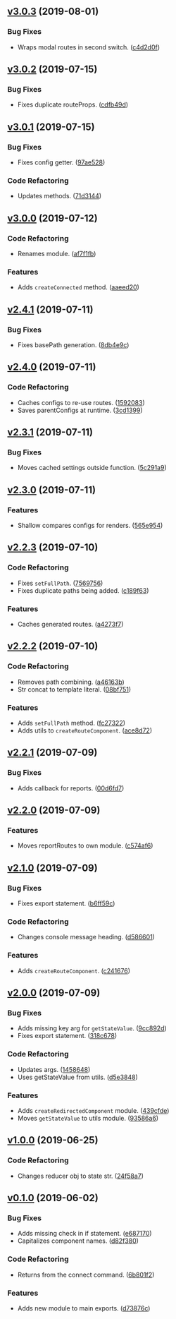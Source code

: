 <a name="v3.0.3"></a>
## [v3.0.3](https://github.com/alexseitsinger/react-router-components/compare/v3.0.2...v3.0.3) (2019-08-01)

### Bug Fixes
- Wraps modal routes in second switch. ([c4d2d0f](https://github.com/alexseitsinger/react-router-components/commit/c4d2d0fc53455bc733c37e336c521acaefe9f6c0))


<a name="v3.0.2"></a>
## [v3.0.2](https://github.com/alexseitsinger/react-router-components/compare/v3.0.1...v3.0.2) (2019-07-15)

### Bug Fixes
- Fixes duplicate routeProps. ([cdfb49d](https://github.com/alexseitsinger/react-router-components/commit/cdfb49d86e1ff02f6966f95d3c6b2ab4a6fcc9e4))


<a name="v3.0.1"></a>
## [v3.0.1](https://github.com/alexseitsinger/react-router-components/compare/v3.0.0...v3.0.1) (2019-07-15)

### Bug Fixes
- Fixes config getter. ([97ae528](https://github.com/alexseitsinger/react-router-components/commit/97ae5280db26b8cba37817fd45c0eb78c98f4239))

### Code Refactoring
- Updates methods. ([71d3144](https://github.com/alexseitsinger/react-router-components/commit/71d3144c8a4b0f963e82bf2945e93a970a7da5ec))


<a name="v3.0.0"></a>
## [v3.0.0](https://github.com/alexseitsinger/react-router-components/compare/v2.4.1...v3.0.0) (2019-07-12)

### Code Refactoring
- Renames module. ([af7f1fb](https://github.com/alexseitsinger/react-router-components/commit/af7f1fb1b60fc6b0200639d72297a413eb80fd48))

### Features
- Adds `createConnected` method. ([aaeed20](https://github.com/alexseitsinger/react-router-components/commit/aaeed201fd774da9d97ef44cf893d762b4a62112))


<a name="v2.4.1"></a>
## [v2.4.1](https://github.com/alexseitsinger/react-router-components/compare/v2.4.0...v2.4.1) (2019-07-11)

### Bug Fixes
- Fixes basePath generation. ([8db4e9c](https://github.com/alexseitsinger/react-router-components/commit/8db4e9c76fca381ec2a68d3f225c3919f632dd7d))


<a name="v2.4.0"></a>
## [v2.4.0](https://github.com/alexseitsinger/react-router-components/compare/v2.3.1...v2.4.0) (2019-07-11)

### Code Refactoring
- Caches configs to re-use routes. ([1592083](https://github.com/alexseitsinger/react-router-components/commit/1592083399ca31a0799fd0489e5334fdf911fdd7))
- Saves parentConfigs at runtime. ([3cd1399](https://github.com/alexseitsinger/react-router-components/commit/3cd1399116f183967766715972970ca9ee81dc2c))


<a name="v2.3.1"></a>
## [v2.3.1](https://github.com/alexseitsinger/react-router-components/compare/v2.3.0...v2.3.1) (2019-07-11)

### Bug Fixes
- Moves cached settings outside function. ([5c291a9](https://github.com/alexseitsinger/react-router-components/commit/5c291a98bd08b08627724f9ac88b571cbd8e6b5e))


<a name="v2.3.0"></a>
## [v2.3.0](https://github.com/alexseitsinger/react-router-components/compare/v2.2.3...v2.3.0) (2019-07-11)

### Features
- Shallow compares configs for renders. ([565e954](https://github.com/alexseitsinger/react-router-components/commit/565e95430f17cb65db7f5223a63bfd9567226f70))


<a name="v2.2.3"></a>
## [v2.2.3](https://github.com/alexseitsinger/react-router-components/compare/v2.2.2...v2.2.3) (2019-07-10)

### Code Refactoring
- Fixes `setFullPath`. ([7569756](https://github.com/alexseitsinger/react-router-components/commit/756975601952aa1e82b3dded414023c21cb7f0b5))
- Fixes duplicate paths being added. ([c189f63](https://github.com/alexseitsinger/react-router-components/commit/c189f63c766962b2dc774bce85d31247b493aeb1))

### Features
- Caches generated routes. ([a4273f7](https://github.com/alexseitsinger/react-router-components/commit/a4273f76f938fcda595ce14e8ed2b40df26f19a2))


<a name="v2.2.2"></a>
## [v2.2.2](https://github.com/alexseitsinger/react-router-components/compare/v2.2.1...v2.2.2) (2019-07-10)

### Code Refactoring
- Removes path combining. ([a46163b](https://github.com/alexseitsinger/react-router-components/commit/a46163b56e8ea07506b899668466eb3f023f7ceb))
- Str concat to template literal. ([08bf751](https://github.com/alexseitsinger/react-router-components/commit/08bf7515e89dc5f572216810d30af0bbaf2e5f46))

### Features
- Adds `setFullPath` method. ([fc27322](https://github.com/alexseitsinger/react-router-components/commit/fc273227ad9f0cc4bedb6988327828f204b920b5))
- Adds utils to `createRouteComponent`. ([ace8d72](https://github.com/alexseitsinger/react-router-components/commit/ace8d72889c613f87cce8b3c7aa76f10f187c311))


<a name="v2.2.1"></a>
## [v2.2.1](https://github.com/alexseitsinger/react-router-components/compare/v2.2.0...v2.2.1) (2019-07-09)

### Bug Fixes
- Adds callback for reports. ([00d6fd7](https://github.com/alexseitsinger/react-router-components/commit/00d6fd7a7fa1dbb728caa66472c399ec1c37b90e))


<a name="v2.2.0"></a>
## [v2.2.0](https://github.com/alexseitsinger/react-router-components/compare/v2.1.0...v2.2.0) (2019-07-09)

### Features
- Moves reportRoutes to own module. ([c574af6](https://github.com/alexseitsinger/react-router-components/commit/c574af688297c430108b5523edbb3fba6f11f5f3))


<a name="v2.1.0"></a>
## [v2.1.0](https://github.com/alexseitsinger/react-router-components/compare/v2.0.0...v2.1.0) (2019-07-09)

### Bug Fixes
- Fixes export statement. ([b6ff59c](https://github.com/alexseitsinger/react-router-components/commit/b6ff59ce36c97c316a65568a60edf58731540765))

### Code Refactoring
- Changes console message heading. ([d586601](https://github.com/alexseitsinger/react-router-components/commit/d586601b6cb313182bca03c5f4f8b48b74c1560a))

### Features
- Adds `createRouteComponent`. ([c241676](https://github.com/alexseitsinger/react-router-components/commit/c2416763cb194abc464d1c6740844c73d175d457))


<a name="v2.0.0"></a>
## [v2.0.0](https://github.com/alexseitsinger/react-router-components/compare/v1.0.0...v2.0.0) (2019-07-09)

### Bug Fixes
- Adds missing key arg for `getStateValue`. ([9cc892d](https://github.com/alexseitsinger/react-router-components/commit/9cc892d21f57b5a61ffeb55ae433af2fb4e813fc))
- Fixes export statement. ([318c678](https://github.com/alexseitsinger/react-router-components/commit/318c678d558368869a55d6e398f45dd2a5b7d63f))

### Code Refactoring
- Updates args. ([1458648](https://github.com/alexseitsinger/react-router-components/commit/1458648c78e1f45c54d488c40a0361a14ba0e095))
- Uses getStateValue from utils. ([d5e3848](https://github.com/alexseitsinger/react-router-components/commit/d5e3848a69a5f1c6d738bf8ea7854f92d00e8007))

### Features
- Adds `createRedirectedComponent` module. ([439cfde](https://github.com/alexseitsinger/react-router-components/commit/439cfdefbedbcdb42ca2828fd0198cab5126ca99))
- Moves `getStateValue` to utils module. ([93586a6](https://github.com/alexseitsinger/react-router-components/commit/93586a6c436e23461bf7a90e59ad56035f4d2623))


<a name="v1.0.0"></a>
## [v1.0.0](https://github.com/alexseitsinger/react-router-components/compare/v0.1.0...v1.0.0) (2019-06-25)

### Code Refactoring
- Changes reducer obj to state str. ([24f58a7](https://github.com/alexseitsinger/react-router-components/commit/24f58a77030a2f3b6f9988319c482be9441a58c2))


<a name="v0.1.0"></a>
## [v0.1.0](https://github.com/alexseitsinger/react-router-components/compare/fdf10e09c88d07d78d48ad8edc78e5f9a2b8c4c8...v0.1.0) (2019-06-02)

### Bug Fixes
- Adds missing check in if statement. ([e687170](https://github.com/alexseitsinger/react-router-components/commit/e6871700cddf4afa4fbc9701a00826648465a513))
- Capitalizes component names. ([d82f380](https://github.com/alexseitsinger/react-router-components/commit/d82f380eef51ec2766de8e5e5f8100300175f4c2))

### Code Refactoring
- Returns from the connect command. ([6b801f2](https://github.com/alexseitsinger/react-router-components/commit/6b801f2245ca68edbafdafcd5f396d1a42ca356f))

### Features
- Adds new module to main exports. ([d73876c](https://github.com/alexseitsinger/react-router-components/commit/d73876c11516351e00818cf480fbed6f6f0c784e))



